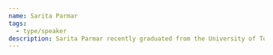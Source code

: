 ```yaml
---
name: Sarita Parmar
tags:
  - type/speaker
description: Sarita Parmar recently graduated from the University of Toronto with a Bachelors of Arts in Human Geography and American Studies before joining OACTo as a Project Management Assistant.
---
```


